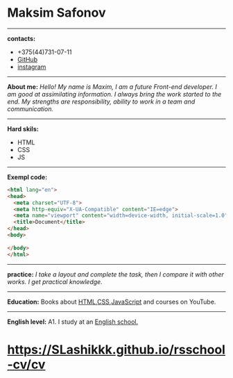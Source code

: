 #  Maksim Safonov
---
__contacts:__
* +375(44)731-07-11
* [GitHub](https://github.com/SLashikkk)
* [instagram](https://www.instagram.com/slashikk9/)
---
**About me:**
_Hello! My name is Maxim, I am a future Front-end developer. I am good at assimilating information. I always bring the work started to the end. My strengths are responsibility, ability to work in a team and communication._

---
**Hard skils:**
* HTML
* CSS
* JS 

---
**Exempl code:**
```html <!DOCTYPE html>
<html lang="en">
<head>
  <meta charset="UTF-8">
  <meta http-equiv="X-UA-Compatible" content="IE=edge">
  <meta name="viewport" content="width=device-width, initial-scale=1.0">
  <title>Document</title>
</head>
<body>
  
</body>
</html>
```

---
**practice:**
_I take a layout and complete the task, then I compare it with other works. I get practical knowledge._

---
**Education:**
Books about [HTML,CSS](http://htmlbook.ru/),[JavaScript](https://learn.javascript.ru/) and courses on YouTube.

---
**English level:**
A1. I study at an [English school.](https://progressme.ru/student/lessons?c=638074799589641783)

# https://SLashikkk.github.io/rsschool-cv/cv


